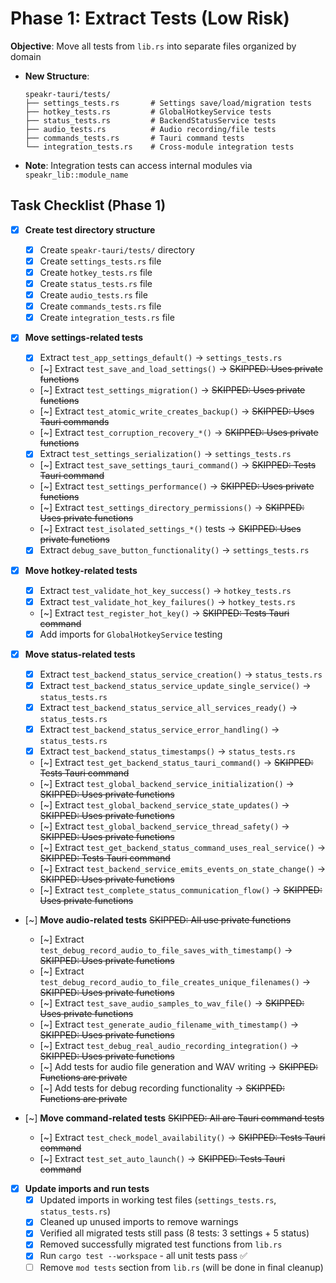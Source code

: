 # Phase 1: Extract Tests (Low Risk)

**Objective**: Move all tests from `lib.rs` into separate files organized by domain

- **New Structure**:

  ```text
  speakr-tauri/tests/
  ├── settings_tests.rs       # Settings save/load/migration tests
  ├── hotkey_tests.rs         # GlobalHotkeyService tests
  ├── status_tests.rs         # BackendStatusService tests
  ├── audio_tests.rs          # Audio recording/file tests
  ├── commands_tests.rs       # Tauri command tests
  └── integration_tests.rs    # Cross-module integration tests
  ```

- **Note**: Integration tests can access internal modules via `speakr_lib::module_name`

## Task Checklist (Phase 1)

- [x] **Create test directory structure**
  - [x] Create `speakr-tauri/tests/` directory
  - [x] Create `settings_tests.rs` file
  - [x] Create `hotkey_tests.rs` file
  - [x] Create `status_tests.rs` file
  - [x] Create `audio_tests.rs` file
  - [x] Create `commands_tests.rs` file
  - [x] Create `integration_tests.rs` file

- [x] **Move settings-related tests**
  - [x] Extract `test_app_settings_default()` → `settings_tests.rs`
  - [~] Extract `test_save_and_load_settings()` → ~~SKIPPED: Uses private functions~~
  - [~] Extract `test_settings_migration()` → ~~SKIPPED: Uses private functions~~
  - [~] Extract `test_atomic_write_creates_backup()` → ~~SKIPPED: Uses Tauri commands~~
  - [~] Extract `test_corruption_recovery_*()` → ~~SKIPPED: Uses private functions~~
  - [x] Extract `test_settings_serialization()` → `settings_tests.rs`
  - [~] Extract `test_save_settings_tauri_command()` → ~~SKIPPED: Tests Tauri command~~
  - [~] Extract `test_settings_performance()` → ~~SKIPPED: Uses private functions~~
  - [~] Extract `test_settings_directory_permissions()` → ~~SKIPPED: Uses private functions~~
  - [~] Extract `test_isolated_settings_*()` tests → ~~SKIPPED: Uses private functions~~

  - [x] Extract `debug_save_button_functionality()` → `settings_tests.rs`

- [x] **Move hotkey-related tests**
  - [x] Extract `test_validate_hot_key_success()` → `hotkey_tests.rs`
  - [x] Extract `test_validate_hot_key_failures()` → `hotkey_tests.rs`
  - [~] Extract `test_register_hot_key()` → ~~SKIPPED: Tests Tauri command~~
  - [x] Add imports for `GlobalHotkeyService` testing

- [x] **Move status-related tests**
  - [x] Extract `test_backend_status_service_creation()` → `status_tests.rs`
  - [x] Extract `test_backend_status_service_update_single_service()` → `status_tests.rs`
  - [x] Extract `test_backend_status_service_all_services_ready()` → `status_tests.rs`
  - [x] Extract `test_backend_status_service_error_handling()` → `status_tests.rs`
  - [x] Extract `test_backend_status_timestamps()` → `status_tests.rs`
  - [~] Extract `test_get_backend_status_tauri_command()` → ~~SKIPPED: Tests Tauri command~~
  - [~] Extract `test_global_backend_service_initialization()` → ~~SKIPPED: Uses private functions~~
  - [~] Extract `test_global_backend_service_state_updates()` → ~~SKIPPED: Uses private functions~~
  - [~] Extract `test_global_backend_service_thread_safety()` → ~~SKIPPED: Uses private functions~~
  - [~] Extract `test_get_backend_status_command_uses_real_service()`
    → ~~SKIPPED: Tests Tauri command~~
  - [~] Extract `test_backend_service_emits_events_on_state_change()`
    → ~~SKIPPED: Uses private functions~~
  - [~] Extract `test_complete_status_communication_flow()` → ~~SKIPPED: Uses private functions~~

- [~] **Move audio-related tests** ~~SKIPPED: All use private functions~~
  - [~] Extract `test_debug_record_audio_to_file_saves_with_timestamp()`
        → ~~SKIPPED: Uses private functions~~
  - [~] Extract `test_debug_record_audio_to_file_creates_unique_filenames()`
    → ~~SKIPPED: Uses private functions~~
  - [~] Extract `test_save_audio_samples_to_wav_file()` → ~~SKIPPED: Uses private functions~~
  - [~] Extract `test_generate_audio_filename_with_timestamp()`
    → ~~SKIPPED: Uses private functions~~
  - [~] Extract `test_debug_real_audio_recording_integration()`
    → ~~SKIPPED: Uses private functions~~
  - [~] Add tests for audio file generation and WAV writing → ~~SKIPPED: Functions are private~~
  - [~] Add tests for debug recording functionality → ~~SKIPPED: Functions are private~~

- [~] **Move command-related tests** ~~SKIPPED: All are Tauri command tests~~
  - [~] Extract `test_check_model_availability()` → ~~SKIPPED: Tests Tauri command~~
  - [~] Extract `test_set_auto_launch()` → ~~SKIPPED: Tests Tauri command~~

- [x] **Update imports and run tests**
  - [x] Updated imports in working test files (`settings_tests.rs`, `status_tests.rs`)
  - [x] Cleaned up unused imports to remove warnings
  - [x] Verified all migrated tests still pass (8 tests: 3 settings + 5 status)
  - [x] Removed successfully migrated test functions from `lib.rs`
  - [x] Run `cargo test --workspace` - all unit tests pass ✅
  - [ ] Remove `mod tests` section from `lib.rs` (will be done in final cleanup)
